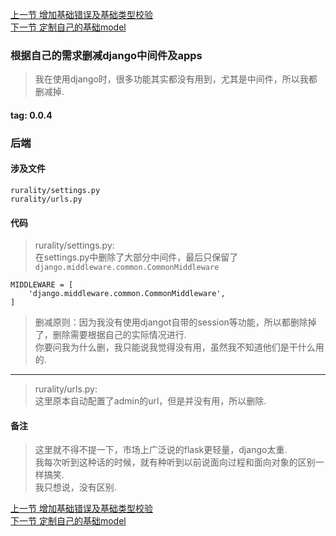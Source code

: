 [上一节 增加基础错误及基础类型校验](https://github.com/bxxfighting/rurality/blob/master/how/to/do/1/3.md)  
[下一节 定制自己的基础model](https://github.com/bxxfighting/rurality/blob/master/how/to/do/1/5.md)  

### 根据自己的需求删减django中间件及apps
> 我在使用django时，很多功能其实都没有用到，尤其是中间件，所以我都删减掉.  

#### tag: 0.0.4

### 后端

#### 涉及文件
```
rurality/settings.py
rurality/urls.py
```

#### 代码
> rurality/settings.py:  
> 在settings.py中删除了大部分中间件，最后只保留了```django.middleware.common.CommonMiddleware```  
```
MIDDLEWARE = [
    'django.middleware.common.CommonMiddleware',
]
```
> 删减原则：因为我没有使用djangot自带的session等功能，所以都删除掉了，删除需要根据自己的实际情况进行.  
> 你要问我为什么删，我只能说我觉得没有用，虽然我不知道他们是干什么用的.  

------
> rurality/urls.py:  
> 这里原本自动配置了admin的url，但是并没有用，所以删除.  

#### 备注
> 这里就不得不提一下，市场上广泛说的flask更轻量，django太重.  
> 我每次听到这种话的时候，就有种听到以前说面向过程和面向对象的区别一样搞笑.   
> 我只想说，没有区别.  

[上一节 增加基础错误及基础类型校验](https://github.com/bxxfighting/rurality/blob/master/how/to/do/1/3.md)  
[下一节 定制自己的基础model](https://github.com/bxxfighting/rurality/blob/master/how/to/do/1/5.md)  
